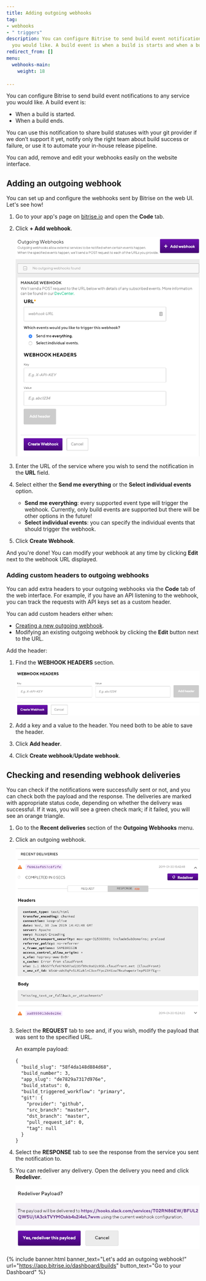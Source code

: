 ```yaml
---
title: Adding outgoing webhooks
tag:
- webhooks
- " triggers"
description: You can configure Bitrise to send build event notifications to any service
  you would like. A build event is when a build is starts and when a build ends.
redirect_from: []
menu:
  webhooks-main:
    weight: 18

---
```

You can configure Bitrise to send build event notifications to any service you would like. A build event is:

* When a build is started.
* When a build ends.

You can use this notification to share build statuses with your git provider if we don’t support it yet, notify only the right team about build success or failure, or use it to automate your in-house release pipeline.

You can add, remove and edit your webhooks easily on the website interface.

## Adding an outgoing webhook

You can set up and configure the webhooks sent by Bitrise on the web UI. Let's see how!

1. Go to your app's page on [bitrise.io](https://www.bitrise.io) and open the **Code** tab.
2. Click **+ Add webhook**.

   ![](/img/outgoing-webhook.png)
3. Enter the URL of the service where you wish to send the notification in the **URL** field.
4. Select either the **Send me everything** or the **Select individual events** option.
   * **Send me everything**: every supported event type will trigger the webhook. Currently, only build events are supported but there will be other options in the future!
   * **Select individual events**: you can specify the individual events that should trigger the webhook.
5. Click **Create Webhook**.

And you're done! You can modify your webhook at any time by clicking **Edit** next to the webhook URL displayed.

### Adding custom headers to outgoing webhooks

You can add extra headers to your outgoing webhooks via the **Code** tab of the web interface. For example, if you have an API listening to the webhook, you can track the requests with API keys set as a custom header.

You can add custom headers either when:

* [Creating a new outgoing webhook](/webhooks/adding-outgoing-webhooks#adding-an-outgoing-webhook).
* Modifying an existing outgoing webhook by clicking the **Edit** button next to the URL.

Add the header:

1. Find the **WEBHOOK HEADERS** section.

   ![](/img/webhook-headers.png)
2. Add a key and a value to the header. You need both to be able to save the header.
3. Click **Add header**.
4. Click **Create webhook**/**Update webhook**.

## Checking and resending webhook deliveries

You can check if the notifications were successfully sent or not, and you can check both the payload and the response. The deliveries are marked with appropriate status code, depending on whether the delivery was successful. If it was, you will see a green check mark; if it failed, you will see an orange triangle.

1. Go to the **Recent deliveries** section of the **Outgoing Webhooks** menu.
2. Click an outgoing webhook.

   ![](/img/response-webhook.png)
3. Select the **REQUEST** tab to see and, if you wish, modify the payload that was sent to the specified URL.

   An example payload:

       {
         "build_slug": "58f4da148d884d68",
         "build_number": 3,
         "app_slug": "de7829a7317d976e",
         "build_status": 0,
         "build_triggered_workflow": "primary",
         "git": {
           "provider": "github",
           "src_branch": "master",
           "dst_branch": "master",
           "pull_request_id": 0,
           "tag": null
         }
       }
4. Select the **RESPONSE** tab to see the response from the service you sent the notification to.
5. You can redeliver any delivery. Open the delivery you need and click **Redeliver**.

   ![](/img/payload-redelivery.png)

{% include banner.html banner_text="Let's add an outgoing webhook!" url="https://app.bitrise.io/dashboard/builds" button_text="Go to your Dashboard" %}